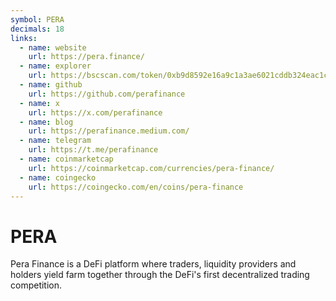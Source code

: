 ```yaml
---
symbol: PERA
decimals: 18
links:
  - name: website
    url: https://pera.finance/
  - name: explorer
    url: https://bscscan.com/token/0xb9d8592e16a9c1a3ae6021cddb324eac1cbc70d6
  - name: github
    url: https://github.com/perafinance
  - name: x
    url: https://x.com/perafinance
  - name: blog
    url: https://perafinance.medium.com/
  - name: telegram
    url: https://t.me/perafinance
  - name: coinmarketcap
    url: https://coinmarketcap.com/currencies/pera-finance/
  - name: coingecko
    url: https://coingecko.com/en/coins/pera-finance
---
```


# PERA

Pera Finance is a DeFi platform where traders, liquidity providers and holders yield farm together through the DeFi's first decentralized trading competition.

